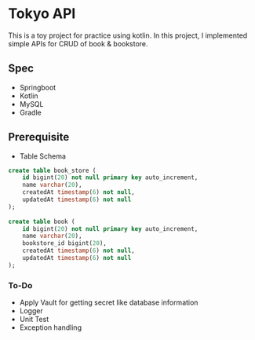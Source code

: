 # Tokyo API
This is a toy project for practice using kotlin. In this project, I implemented simple APIs for CRUD of book & bookstore.

## Spec
- Springboot
- Kotlin
- MySQL
- Gradle

## Prerequisite
- Table Schema
```sql
create table book_store (
    id bigint(20) not null primary key auto_increment,
    name varchar(20),
    createdAt timestamp(6) not null,
    updatedAt timestamp(6) not null
);
 
create table book (
    id bigint(20) not null primary key auto_increment,
    name varchar(20), 
    bookstore_id bigint(20),
    createdAt timestamp(6) not null,
    updatedAt timestamp(6) not null
);
```

### To-Do
- Apply Vault for getting secret like database information
- Logger
- Unit Test
- Exception handling
